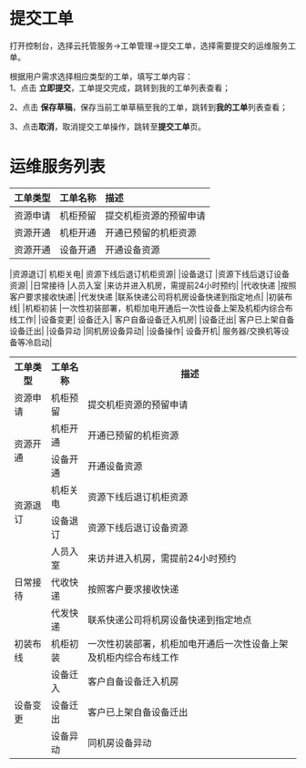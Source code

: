 # 提交工单

打开控制台，选择云托管服务->工单管理->提交工单，选择需要提交的运维服务工单。</br>

根据用户需求选择相应类型的工单，填写工单内容：</br>
1、点击 **立即提交**，工单提交完成，跳转到我的工单列表查看；</br>

2、点击 **保存草稿**，保存当前工单草稿至我的工单，跳转到**我的工单**列表查看；</br>

3、点击**取消**，取消提交工单操作，跳转至**提交工单**页。</br>

# 运维服务列表


|**工单类型**|**工单名称**|**描述**|
|:-|:-|:-|
|资源申请|机柜预留|提交机柜资源的预留申请|
|资源开通|机柜开通|开通已预留的机柜资源|
|资源开通|设备开通|开通设备资源|

|资源退订|	机柜关电|	资源下线后退订机柜资源|
	|设备退订	|资源下线后退订设备资源|
|日常接待	|人员入室	|来访并进入机房，需提前24小时预约|
	|代收快递	|按照客户要求接收快递|
	|代发快递	|联系快递公司将机房设备快递到指定地点|
|初装布线|	|机柜初装	|一次性初装部署，机柜加电开通后一次性设备上架及机柜内综合布线工作|
|设备变更|	设备迁入|	客户自备设备迁入机房|
	|设备迁出|	客户已上架自备设备迁出|
	|设备异动	|同机房设备异动|
|设备操作|	设备开机|	服务器/交换机等设备等冷启动|


<table>
	<tr>
	    <th>工单类型</th>
	    <th>工单名称</th>
	    <th>描述</th>  
	</tr >
	<tr>
	    <td >资源申请</td>
	    <td>机柜预留</td>
	    <td>提交机柜资源的预留申请</td>
	</tr>
	<tr >
	    <td rowspan="2">资源开通</td>
	    <td>机柜开通</td>
	    <td>开通已预留的机柜资源</td>
	</tr>
	<tr>
	    <td>设备开通</td>
	    <td>开通设备资源</td>
	</tr>
	<tr >
	    <td rowspan="2">资源退订</td>
	    <td>机柜关电</td>
	    <td>资源下线后退订机柜资源</td>
	</tr>
	<tr>
	    <td>设备退订</td>
	    <td>资源下线后退订设备资源</td>
	</tr>
	<tr >
	    <td rowspan="3">日常接待</td>
	    <td>人员入室</td>
	    <td>来访并进入机房，需提前24小时预约</td>
	</tr>
	<tr>
	    <td>代收快递</td>
	    <td>按照客户要求接收快递</td>
	</tr>
	<tr>
	    <td>代发快递</td>
	    <td>联系快递公司将机房设备快递到指定地点</td>
	</tr>
	<tr>
	    <td >初装布线</td>
	    <td>机柜初装</td>
	    <td>一次性初装部署，机柜加电开通后一次性设备上架及机柜内综合布线工作</td>
	</tr>
	<tr >
	    <td rowspan="3">设备变更</td>
	    <td>设备迁入</td>
	    <td>客户自备设备迁入机房</td>
	</tr>
	<tr>
	    <td>设备迁出</td>
	    <td>客户已上架自备设备迁出</td>
	</tr>
	<tr>
	    <td>设备异动</td>
	    <td>同机房设备异动</td>
	</tr>
</table>

